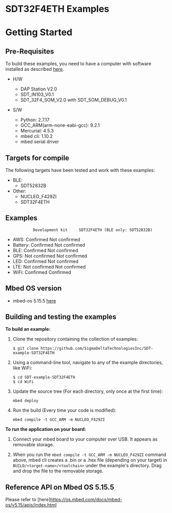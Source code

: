 # SDT32F4ETH Examples
Getting Started
===============


Pre-Requisites
--------------

To build these examples, you need to have a computer with software installed as described [here](https://os.mbed.com/docs/latest/tools/index.html).

* H/W 
	* DAP Station V2.0
	* SDT_IN103_V0.1
	* SDT_32F4_SOM_V2.0 with SDT_SOM_DEBUG_V0.1

* S/W
	* Python: 2.7.17
	* GCC_ARM(arm-none-eabi-gcc): 9.2.1
	* Mercurial: 4.5.3
	* mbed cli: 1.10.2
	* mbed serial driver


Targets for compile
--------------------

The following targets have been tested and work with these examples:

* BLE:
	* SDT52832B
* Other:
	* NUCLEO_F429ZI
	* SDT32F4ETH


Examples
--------
				Development kit		SDT32F4ETH (BLE only: SDT52832B)
* AWS: 			Confirmed			Not confirmed
* Battery: 		Confirmed			Not confirmed
* BLE: 			Confirmed			Not confirmed
* GPS: 			Not confirmed		Not confirmed
* LED: 			Confirmed			Not confirmed
* LTE: 			Not confirmed		Not confirmed
* WiFi: 		Confirmed			Confirmed


Mbed OS version
---------------

* mbed-os 5.15.5 [here](https://github.com/ARMmbed/mbed-os/#6a244d7adffc0e93872cfc880e539ee11bbc6002)


Building and testing the examples
---------------------------------

__To build an example:__

1. Clone the repository containing the collection of examples:

	```
	$ git clone https://github.com/SigmaDeltaTechnologiesInc/SDT-example-SDT32F4ETH
	```

1. Using a command-line tool, navigate to any of the example directories, like WiFi:

	```
	$ cd SDT-example-SDT32F4ETH
	$ cd WiFi
	```

1. Update the source tree (For each directory, only once at the first time):

	```
	mbed deploy
	```

1. Run the build (Every time your code is modified):

	```
    mbed compile -t GCC_ARM -m NUCLEO_F429ZI
    ```

__To run the application on your board:__

1. Connect your mbed board to your computer over USB. It appears as removable storage.

1. When you run the `mbed compile -t GCC_ARM -m NUCLEO_F429ZI` command above, mbed cli creates a .bin or a .hex file (depending on your target) in ```BUILD/<target-name>/<toolchain>``` under the example's directory. Drag and drop the file to the removable storage.


Reference API on Mbed OS 5.15.5
-------------------------------

Please refer to [here]https://os.mbed.com/docs/mbed-os/v5.15/apis/index.html
